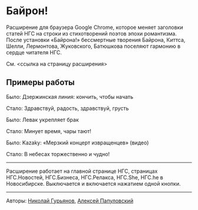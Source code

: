 Байрон!
========
Расширение для браузера Google Chrome, которое меняет заголовки статей НГС на строки из стихотворений поэтов эпохи романтизма. После установки «Байрона!» бессмертные творения Байрона, Киттса, Шелли, Лермонтова, Жуковского, Батюшкова поселяют гармонию в сердце читателя НГС.

См. <ссылка на страницу расширения>

Примеры работы
--------

Было: Дзержинская линия: кончить, чтобы начать

Стало: Здравствуй, радость, здравствуй, грусть



Было: Левак укрепляет брак

Стало: Минует время, чары тают!



Было: Kazaky: «Мерзкий концерт извращенцев» (видео)

Стало: В небесах торжественно и чудно!

--------
Расширение работает на главной странице НГС, страницах НГС.Новостей, НГС.Бизнеса, НГС.Релакса, НГС.She, НГС.he в Новосибирске. Выключается и включается нажатием одной кнопки.

--------
Авторы:
[Николай Гурьянов](http://nick123.ru),
[Алексей Папуловский](http://ru.linkedin.com/in/papulovskiy/)

